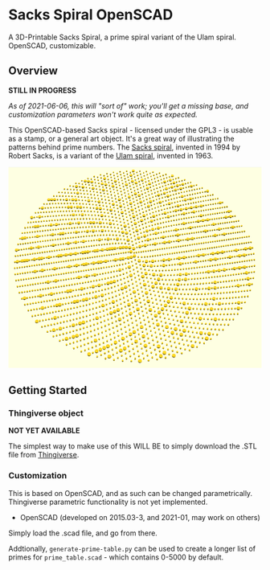 # Sacks Spiral OpenSCAD

A 3D-Printable Sacks Spiral, a prime spiral variant of the Ulam spiral. OpenSCAD, customizable.

## Overview

**STILL IN PROGRESS** 

*As of 2021-06-06, this will "sort of" work; you'll get a missing base, and customization parameters won't work quite as expected.*

This OpenSCAD-based Sacks spiral - licensed under the GPL3 - is usable as a stamp, or a general art object. It's a great way of illustrating the patterns behind prime numbers.  The [Sacks spiral](http://www.numberspiral.com/), invented in 1994 by Robert Sacks, is a variant of the [Ulam spiral](https://en.wikipedia.org/wiki/Ulam_spiral), invented in 1963.

![Screenshot of Sacks Spiral](/images/sacks-spiral-5k-v1.png?raw=True "Screenshot of Sacks Spiral")

## Getting Started

### Thingiverse object

**NOT YET AVAILABLE**

The simplest way to make use of this WILL BE to simply download the .STL file from [Thingiverse](https://www.thingiverse.com/thing:2564127).

### Customization

This is based on OpenSCAD, and as such can be changed parametrically. Thingiverse parametric functionality is not yet implemented.

* OpenSCAD (developed on 2015.03-3, and 2021-01, may work on others)

Simply load the .scad file, and go from there.

Addtionally, `generate-prime-table.py` can be used to create a longer list of primes for `prime_table.scad` - which contains 0-5000 by default.

